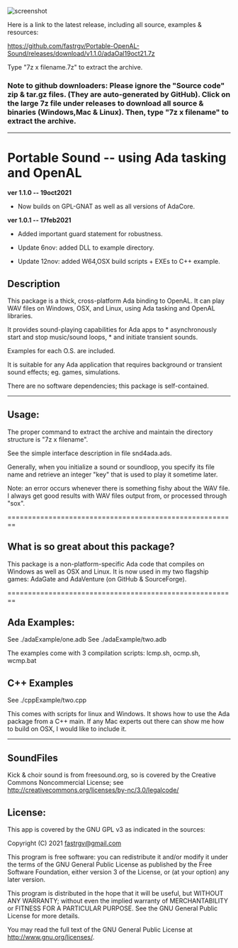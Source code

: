 ![screenshot](https://github.com/fastrgv/Portable-Sound/blob/main/lovelaceClef.png)

Here is a link to the latest release, including all source, examples & resources:

https://github.com/fastrgv/Portable-OpenAL-Sound/releases/download/v1.1.0/adaOal19oct21.7z


Type "7z x filename.7z" to extract the archive.

### Note to github downloaders: Please ignore the "Source code" zip & tar.gz files. (They are auto-generated by GitHub). Click on the large 7z file under releases to download all source & binaries (Windows,Mac & Linux). Then, type "7z x filename" to extract the archive. 



-------------------------------------------------------------------------------------------


# Portable Sound -- using Ada tasking and OpenAL



**ver 1.1.0 -- 19oct2021**
* Now builds on GPL-GNAT as well as all versions of AdaCore.

**ver 1.0.1 -- 17feb2021**

* Added important guard statement for robustness.

* Update 6nov: added DLL to example directory.

* Update 12nov: added W64,OSX build scripts + EXEs to C++ example.


## Description

This package is a thick, cross-platform Ada binding to OpenAL.
It can play WAV files on Windows, OSX, and Linux, using Ada tasking and OpenAL libraries.

It provides sound-playing capabilities for Ada apps to 
	* asynchronously start and stop music/sound loops, 
	* and initiate transient sounds. 

Examples for each O.S. are included.

It is suitable for any Ada application that requires background or transient sound effects; eg. games, simulations.

There are no software dependencies; this package is self-contained.

--------------------------------------------------------
## Usage:

The proper command to extract the archive and maintain the directory structure is "7z x filename".

See the simple interface description in file snd4ada.ads.

Generally, when you initialize a sound or soundloop, you specify its file name and retrieve an integer "key" that is used to play it sometime later.

Note: an error occurs whenever there is something fishy about the WAV file. I always get good results with WAV files output from, or processed through "sox".

========================================================
## What is so great about this package?

This package is a non-platform-specific Ada code that compiles on Windows as well as OSX and Linux. It is now used in my two flagship games: AdaGate and AdaVenture (on GitHub & SourceForge). 


========================================================

## Ada Examples:

See ./adaExample/one.adb
See ./adaExample/two.adb

The examples come with 3 compilation scripts: lcmp.sh, ocmp.sh, wcmp.bat

## C++ Examples

See ./cppExample/two.cpp

This comes with scripts for linux and Windows. It shows how to use
the Ada package from a C++ main. If any Mac experts out there
can show me how to build on OSX, I would like to include it.

---------------------------------------

## SoundFiles
Kick & choir sound is from freesound.org, so is covered by the Creative Commons Noncommercial License;  see
http://creativecommons.org/licenses/by-nc/3.0/legalcode/



## License:


This app is covered by the GNU GPL v3 as indicated in the sources:


Copyright (C) 2021  <fastrgv@gmail.com>

This program is free software: you can redistribute it and/or modify
it under the terms of the GNU General Public License as published by
the Free Software Foundation, either version 3 of the License, or
(at your option) any later version.

This program is distributed in the hope that it will be useful,
but WITHOUT ANY WARRANTY; without even the implied warranty of
MERCHANTABILITY or FITNESS FOR A PARTICULAR PURPOSE.  See the
GNU General Public License for more details.

You may read the full text of the GNU General Public License
at <http://www.gnu.org/licenses/>.

